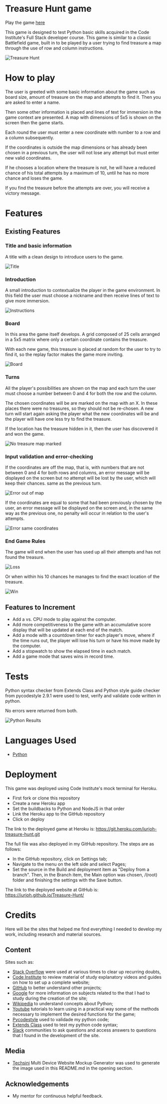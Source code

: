# Treasure Hunt game

Play the game [here](https://iurjoh-treasure-hunt.herokuapp.com/)

This game is designed to test Python basic skills acquired in the Code Institute's Full Stack developer course. This game is similar to a classic Battlefield game, built in to be played by a user trying to find treasure a map through the use of row and column instructions.

![Treasure Hunt](./assets/images/mockup.JPG)

# How to play

The user is greeted with some basic information about the game such as board size, amount of treasure on the map and attempts to find it. Then you are asked to enter a name.

Then some other information is placed and lines of text for immersion in the game context are presented. A map with dimensions of 5x5 is shown on the screen then the game starts.

Each round the user must enter a new coordinate with number to a row and a column subsequently.

If the coordinates is outside the map dimensions or has already been chosen in a previous turn, the user will not lose any attempt but must enter new valid coordinates.

If he chooses a location where the treasure is not, he will have a reduced chance of his total attempts by a maximum of 10, until he has no more chance and loses the game.

If you find the treasure before the attempts are over, you will receive a victory message.

# Features
## Existing Features
### Title and basic information

A title with a clean design to introduce users to the game.

![Title](./assets/images/header.JPG)

### Introduction

A small introduction to contextualize the player in the game environment. In this field the user must choose a nickname and then receive lines of text to give more immersion.

![Instructions](./assets/images/introduction.JPG)

### Board

In this area the game itself develops. A grid composed of 25 cells arranged in a 5x5 matrix where only a certain coordinate contains the treasure.

With each new game, this treasure is placed at random for the user to try to find it, so the replay factor makes the game more inviting.

![Board](./assets/images/board.JPG)

### Turns

All the player's possibilities are shown on the map and each turn the user must choose a number between 0 and 4 for both the row and the column.

The chosen coordinates will be are marked on the map with an X. In these places there were no treasures, so they should not be re-chosen. A new turn will start again asking the player what the new coordinates will be and the player will have one less try to find the treasure.

If the location has the treasure hidden in it, then the user has discovered it and won the game.

![No treasure map marked](./assets/images/no%20treasure%20map.JPG)

### Input validation and error-checking

If the coordinates are off the map, that is, with numbers that are not between 0 and 4 for both rows and columns, an error message will be displayed on the screen but no attempt will be lost by the user, which will keep their chances. same as the previous turn.

![Error out of map](./assets/images/error%20out%20of%20map.JPG)

If the coordinates are equal to some that had been previously chosen by the user, an error message will be displayed on the screen and, in the same way as the previous one, no penalty will occur in relation to the user's attempts.

![Error same coordinates](./assets/images/error%20same%20coordinates.JPG)

### End Game Rules

The game will end when the user has used up all their attempts and has not found the treasure.

![Loss](./assets/images/loss.JPG)

Or when within his 10 chances he manages to find the exact location of the treasure.

![Win](./assets/images/win.JPG)

## Features to Increment
- Add a vs. CPU mode to play against the computer.
- Add more competitiveness to the game with an accumulative score display that will be updated at each end of the match.
- Add a mode with a countdown timer for each player's move, where if the time runs out, the player will lose his turn or have his move made by the computer.
- Add a stopwatch to show the elapsed time in each match.
- Add a game mode that saves wins in record time.

# Tests

Python syntax checker from Extends Class and Python style guide checker from pycodestyle 2.9.1 were used to test, verify and validate code written in python.

No errors were returned from both.

![Python Results](./assets/images/test.JPG)

# Languages Used
- [Python](https://en.wikipedia.org/wiki/Python_(programming_language))

# Deployment
This game was deployed using Code Institute's mock terminal for Heroku.
- First fork or clone this repository
- Create a new Heroku app
- Set the buildbacks to Python and NodeJS in that order
- Link the Heroku app to the GitHub repository
- Click on deploy 

The link to the deployed game at Heroku is: https://git.heroku.com/iurjoh-treasure-hunt.git

The full file was also deployed in my GitHub repository. The steps are as follows:
- In the GitHub repository, click on Settings tab;
- Navigate to the menu on the left side and select Pages;
- Set the source in the Build and deployment item as "Deploy from a branch". Then, in the Branch item, the Main option was chosen, /(root) folder and finishing the settings with the Save button.

The link to the deployed website at GitHub is: https://iurjoh.github.io/Treasure-Hunt/

# Credits
Here will be the sites that helped me find everything I needed to develop my work, including research and material sources.

## Content

Sites such as:
- [Stack Overflow](https://stackoverflow.co/) were used at various times to clear up recurring doubts,
- [Code Institute](https://learn.codeinstitute.net/) to review material of study explanatory videos and guides on how to set up a complete website;
- [GitHub](https://github.com/) to better understand other projects;
- [Google](https://www.google.com) for more information on subjects related to the that I had to study during the creation of the site;
- [Wikipedia](https://en.wikipedia.org/wiki/Main_Page) to understand concepts about Python;
- [Youtube](https://www.youtube.com/) tutorials to learn using in a practical way some of the methods necessary to implement the desired functions for the game;
- [Pycodestyle](https://pypi.org/project/pycodestyle/) used to validade my python code;
- [Extends Class](https://extendsclass.com/python-tester.html) used to test my python code syntax;
- [Slack](https://slack.com/) communities to ask questions and access answers to questions that I found in the development of the site.

## Media

- [Techsini](https://techsini.com/multi-mockup/index.php) Multi Device Website Mockup Generator was used to generate the image used in this README.md in the opening section.

## Acknowledgements
- My mentor for continuous helpful feedback.